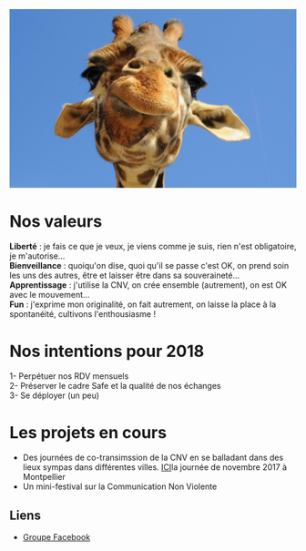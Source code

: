 ![mascotte](https://github.com/cnvpoilsauxpieds/documentation/blob/master/media/mascotte.jpg)

# Nos valeurs
**Liberté** : je fais ce que je veux, je viens comme je suis, rien n'est obligatoire, je m'autorise...    
**Bienveillance** : quoiqu'on dise, quoi qu'il se passe c'est OK, on prend soin les uns des autres, être et laisser être dans sa souveraineté...    
**Apprentissage** : j'utilise la CNV, on crée ensemble (autrement), on est OK avec le mouvement...   
**Fun** : j'exprime mon originalité, on fait autrement, on laisse la place à la spontanéité, cultivons l'enthousiasme ! 

# Nos intentions pour 2018
1- Perpétuer nos RDV mensuels  
2- Préserver le cadre Safe et la qualité de nos échanges  
3- Se déployer (un peu)   

# Les projets en cours
- Des journées de co-transimssion de la CNV en se balladant dans des lieux sympas dans différentes villes. [ICI](http://walkingdev.fr/#walkingdev/cnv/blob/master/v-34/faq.md)la journée de novembre 2017 à Montpellier  
- Un mini-festival sur la Communication Non Violente  

## Liens
- [Groupe Facebook](https://www.facebook.com/groups/1401618046569855/)
